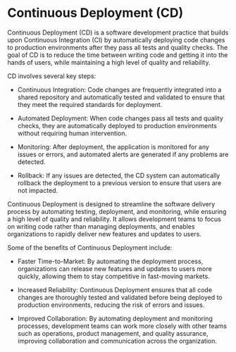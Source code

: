 # Continuous Deployment (CD) 

Continuous Deployment (CD) is a software development practice that builds upon Continuous Integration (CI) by automatically deploying code changes to production environments after they pass all tests and quality checks. The goal of CD is to reduce the time between writing code and getting it into the hands of users, while maintaining a high level of quality and reliability.

CD involves several key steps:

* Continuous Integration: Code changes are frequently integrated into a shared repository and automatically tested and validated to ensure that they meet the required standards for deployment.

* Automated Deployment: When code changes pass all tests and quality checks, they are automatically deployed to production environments without requiring human intervention.

* Monitoring: After deployment, the application is monitored for any issues or errors, and automated alerts are generated if any problems are detected.

* Rollback: If any issues are detected, the CD system can automatically rollback the deployment to a previous version to ensure that users are not impacted.

Continuous Deployment is designed to streamline the software delivery process by automating testing, deployment, and monitoring, while ensuring a high level of quality and reliability. It allows development teams to focus on writing code rather than managing deployments, and enables organizations to rapidly deliver new features and updates to users.

Some of the benefits of Continuous Deployment include:

* Faster Time-to-Market: By automating the deployment process, organizations can release new features and updates to users more quickly, allowing them to stay competitive in fast-moving markets.

* Increased Reliability: Continuous Deployment ensures that all code changes are thoroughly tested and validated before being deployed to production environments, reducing the risk of errors and issues.

* Improved Collaboration: By automating deployment and monitoring processes, development teams can work more closely with other teams such as operations, product management, and quality assurance, improving collaboration and communication across the organization.
